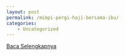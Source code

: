 ```yaml
---
layout: post
permalink: /mimpi-pergi-haji-bersama-ibu/
categories:
    - Uncategorized
---
```


[Baca Selengkapnya](/07)